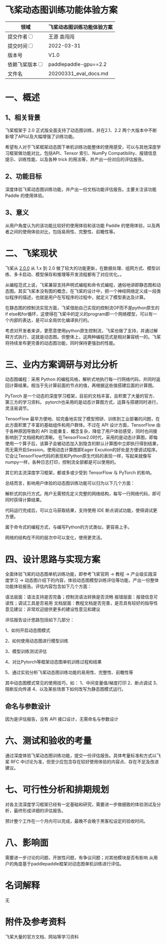 # 飞桨动态图训练功能体验方案

| 领域                                                         | 飞桨动态图训练功能体验方案 |
| ------------------------------------------------------------ | -------------------------- |
| 提交作者<input type="checkbox" class="rowselector hidden">   | 王源 袁闯闯                |
| 提交时间<input type="checkbox" class="rowselector hidden">   | 2022-03-31                 |
| 版本号                                                       | V1.0                       |
| 依赖飞桨版本<input type="checkbox" class="rowselector hidden"> | paddlepaddle-gpu==2.2      |
| 文件名                                                       | 20200331_eval_docs.md<br>  |


# 一、概述
## 1、相关背景

飞桨框架于 2.0 正式版全面支持了动态图训练，并在2.1、2.2 两个大版本中不断新增了API以及大幅增强了训练功能。

希望有人对于飞桨框架动态图下单机训练功能整体的使用感受，可以与其他深度学习框架做功能对比，包括API、Tensor 索引、NumPy Compatibility、报错信息提示、训练性能、以及各种 trick 的用法等，并产出一份对应的评估报告。

## 2、功能目标

深度体验飞桨动态图训练功能，并产出一份文档功能评估报告。主要关注该功能 Paddle 的使用体验。

## 3、意义

从用户角度认为的该功能比较好的使用体验和该功能 Paddle 的使用体验，以及两者之间的使用体验对比，包括易用性、完整性、前瞻性等。

# 二、飞桨现状

飞桨从 [2.0.0](https://github.com/PaddlePaddle/Paddle/releases/tag/v2.0.0) 从 1.x 到 2.0 做了较大的功能更新，在数据处理、组网方式、模型训练、多卡启动、模型保存和推理等开发流程都有了对应优化。。

从编程范式上说，飞桨兼容支持声明式编程和命令式编程，通俗地讲即静态图和动态图。其实飞桨本没有图的概念，在飞桨的设计中，把一个神经网络定义成一段类似程序的描述，也就是用户在写程序的过程中，就定义了模型表达及计算。

在静态图的控制流实现方面，飞桨借助自己实现的控制流OP而不是python原生的if else和for循环，这使得在飞桨中的定义的program即一个网络模型，可以有一个内部的表达，是可以全局优化编译执行的。

考虑对开发者来讲，更愿意使用python原生控制流，飞桨也做了支持，并通过解释方式执行，这就是动态图。但整体上，这两种编程范式是相对兼容统一的。飞桨将持续发布更完善的动态图功能，同时保持更强劲的性能。

# 三、业内方案调研与对比分析

动态图编程：采用 Python 的编程风格，解析式地执行每一行网络代码，并同时返回计算结果。相当于先计算前面的节点的值，再根据这些值搭建后面的计算图。

PyTorch 是一个动态的深度学习框架，目前的文档丰富，且积累了大量的官方、第三方的学习资料。
pytorch也采用的是动态计算图方式，运算与搭建同时进行，灵活易调节。

TensorFlow 最早方便地、较完备地实现了模型预研、训练到工业部署的问题，在此方面积累了丰富的基础组件和用户群体。不过在 API 设计方面，TensorFlow 由于各种原因导致的 API 功能重复、概念复杂，降低了用户体验感受，同时也间接影响到了文档结构的清晰。
在TensorFlow2.0时代，采用的是动态计算图，即每使用一个算子后，该算子会被动态加入到隐含的默认计算图中立即执行得到结果，而无需开启Session。使用动态计算图即Eager Excution的好处是方便调试程序。它会让TensorFlow代码的表现和Python原生代码的表现一样，写起来就像写numpy一样，各种日志打印，控制流全部都是可以使用的。

其它的主流深度学习框架，都或多或少受到 TensorFlow 与 PyTorch 的影响。

总结而言，影响用户体验的动态图训练功能可以归为以下几个方面：

解析式的执行方式。用户无需预先定义完整的网络结构，每写一行网络代码，即可同时获得计算结果。

代码运行完成后，可以立马获取结果，支持使用 IDE 断点调试功能，使得调试更方便。

属于命令式的编程方式，与编写Python的方式类似，更容易上手。

网络的结构在不同的层次中可以变化，使用更灵活。



# 四、设计思路与实现方案

全面体验飞桨的动态图单机训练功能，即参考飞桨官网 -> 教程 -> 产业级实践深度学习 -> 动态图介绍下的内容，体验动态图模型训练评估等功能，产出一份整体功能体验报告。评估内容包含如下几个方面：

语法层面：语法支持是否完备；控制流语法转换是否流畅
报错层面：报错信息可读性；调试工具是否易用
文档层面：教程文档是否完善，是否具有较好的指导性
意见建议：非常欢迎提供更多的建设性意见和建议

评估报告设计思路包括如下几部分：

1、如何开启动态图模式

2、如何使用动态图进行模型训练

3、模型训练测试评估

4、对比Pytorch等框架动态图单机训练过程和结果

5、通过实验分析飞桨动态图训练功能的易用性、完整性、前瞻性等


其中动态图模式常见的使用技巧，如：
1、中间变量值/梯度打印
2、断点调试
3、阻断反向传递
4、以及某些场景下如何改写为静态图模式运行。

## 命名与参数设计

因为是评估报告，没有 API 接口设计，无需命名与参数设计

# 六、测试和验收的考量

通过深度体验飞桨动态图训练功能，提交一份评估报告。具体考量标准和方式以飞桨 RFC 中讨论为准，但至少应包含存在较好使用体验的内容点、存在不足及改进建议。

# 七、可行性分析和排期规划

对各主流深度学习框架已经有一定基础和研究，需要进一步做细致的体验测试及分析，最终形成详细的评估报告。

预计整个工作在一个月内可以完成，最晚不会晚于黑客松设定的验收时间。


# 八、影响面

需要进一步讨论的问题，开放性问题，有争议问题；对其他模块是否有影响
从用户的角度基于paddlepaddle框架对动态图单机训练进行评估。

# 名词解释

无

# 附件及参考资料

飞桨大量的官方文档、网站等学习资料
